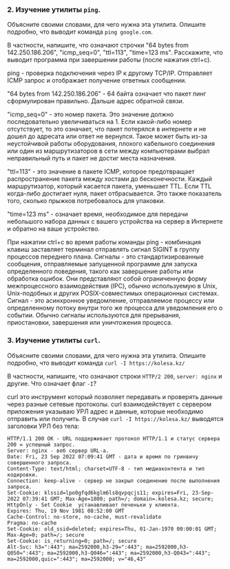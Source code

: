 ### 2. Изучение утилиты `ping`.

Объясните своими словами, для чего нужна эта утилита. Опишите подробно, что выводит команда `ping google.com`.

В частности, напишите, что означают строчки "64 bytes from 142.250.186.206", "icmp_seq=0",  "ttl=113", "time=123 ms".
Расскажите, что выводит программа при завершении работы (после нажатия ctrl+c).

ping - проверка подключения через IP к другому TCP/IP. Отправляет ICMP запрос и отображает получение ответных сообщении. 

"64 bytes from 142.250.186.206" - 64 байта означает что пакет пинг сформулирован правильно. Дальше адрес обратной связи.

"icmp_seq=0" - это номер пакета. Это значение должно последовательно увеличиваться на 1. Если какой-либо номер отсутствует, то это означает, что пакет потерялся в интернете и не дошел до адресата или ответ не вернулся. Такое может быть из-за неустойчивой работы оборудования, плохого кабельного соединения или один из маршрутизаторов в сети между компьютерами выбрал неправильный путь и пакет не достиг места назначения.

"ttl=113" - это значение в пакете ICMP, которое предотвращает распространение пакета между хостами до бесконечности. Каждый маршрутизатор, который касается пакета, уменьшает TTL. Если TTL когда-либо достигает нуля, пакет отбрасывается. Это также показатель того, сколько прыжков потребовалось для упаковки.

"time=123 ms" - означает время, необходимое для передачи небольшого набора данных с вашего устройства на сервер в Интернете и обратно на ваше устройство.

При нажатии ctrl+c во время работы команды ping - комбинация клавиш заставляет терминал отправлять сигнал SIGINT в группу процессов переднего плана. 
Сигналы - это стандартизированные сообщения, отправляемые запущенной программе для запуска определенного поведения, такого как завершение работы или обработка ошибок. Они представляют собой ограниченную форму межпроцессного взаимодействия (IPC), обычно используемую в Unix, Unix-подобных и других POSIX-совместимых операционных системах.
Сигнал - это асинхронное уведомление, отправляемое процессу или определенному потоку внутри того же процесса для уведомления его о событии. Обычно сигналы используются для прерывания, приостановки, завершения или уничтожения процесса. 

### 3. Изучение утилиты `curl`.

Объясните своими словами, для чего нужна эта утилита. Опишите подробно, что выводит команда `curl -I https://kolesa.kz/`

В частности, напишите, что означают строки `HTTP/2 200`, `server: nginx` и другие. Что означает флаг `-I`?

curl это инструмент который позволяет передавать и проверять данные через разные сетевые протоколы. curl взаимодействует с сервером приложения указываю УРЛ адрес и данные, которые необходимо отправить или получить. В случае `curl -I https://kolesa.kz/` выводятся заголовки УРЛ без тела: 

    HTTP/1.1 200 OK - URL поддерживает протокол HTTP/1.1 и статус сервера 200 = успешный запрос.
    Server: nginx - веб сервер URL-а.
    Date: Fri, 23 Sep 2022 07:09:41 GMT - дата и время по гринвичу совершенного запроса.
    Content-Type: text/html; charset=UTF-8 - тип медиаконтента и тип кодировки.
    Connection: keep-alive - сервер не закрыл соединение после выполнения запроса.
    Set-Cookie: klssid=lpo0gfqd6kglm6ls8qvpqcjs11; expires=Fri, 23-Sep-2022 07:39:41 GMT; Max-Age=1800; path=/; domain=.kolesa.kz; secure; HttpOnly - Set Cookie  устанавливает печеньки у клиента.
    Expires: Thu, 19 Nov 1981 08:52:00 GMT
    Cache-Control: no-store, no-cache, must-revalidate
    Pragma: no-cache
    Set-Cookie: old_ssid=deleted; expires=Thu, 01-Jan-1970 00:00:01 GMT; Max-Age=0; path=/; secure
    Set-Cookie: is_returning=0; path=/; secure
    Alt-Svc: h3=":443"; ma=2592000,h3-29=":443"; ma=2592000,h3-Q050=":443"; ma=2592000,h3-Q046=":443"; ma=2592000,h3-Q043=":443"; ma=2592000,quic=":443"; ma=2592000; v="46,43"